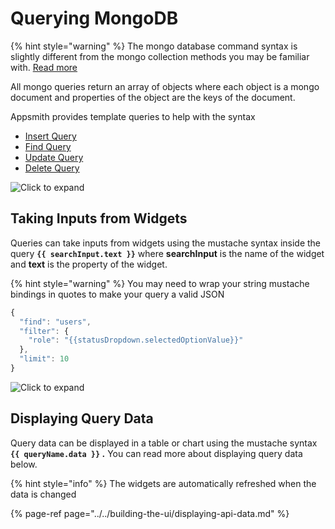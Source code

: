 # Querying MongoDB

{% hint style="warning" %}
The mongo database command syntax is slightly different from the mongo collection methods you may be familiar with. [Read more](https://docs.mongodb.com/manual/reference/command/nav-crud/)


All mongo queries return an array of objects where each object is a mongo document and properties of the object are the keys of the document. 

Appsmith provides template queries to help with the syntax

* [Insert Query](mongo-syntax.md#insert-query)
* [Find Query](mongo-syntax.md#find-query)
* [Update Query](mongo-syntax.md#update-query)
* [Delete Query](mongo-syntax.md#delete-query)

![Click to expand](../../../.gitbook/assets/mongo-query.gif)

## Taking Inputs from Widgets

Queries can take inputs from widgets using the mustache syntax inside the query **`{{ searchInput.text }}`** where **searchInput** is the name of the widget and **text** is the property of the widget.

{% hint style="warning" %}
You may need to wrap your string mustache bindings in quotes to make your query a valid JSON


```javascript
{
  "find": "users",
  "filter": {
    "role": "{{statusDropdown.selectedOptionValue}}"
  },
  "limit": 10
}
```

![Click to expand](../../../.gitbook/assets/mongo-query-binding.gif)

## Displaying Query Data

Query data can be displayed in a table or chart using the mustache syntax **`{{ queryName.data }}` .** You can read more about displaying query data below.

{% hint style="info" %}
The widgets are automatically refreshed when the data is changed


{% page-ref page="../../building-the-ui/displaying-api-data.md" %}

